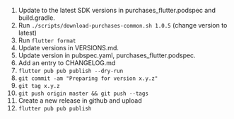 1. Update to the latest SDK versions in purchases_flutter.podspec and build.gradle.
1. Run `./scripts/download-purchases-common.sh 1.0.5` (change version to latest)
1. Run `flutter format`
1. Update versions in VERSIONS.md.
1. Update version in pubspec.yaml, purchases_flutter.podspec.
1. Add an entry to CHANGELOG.md
1. `flutter pub pub publish --dry-run`
1. `git commit -am "Preparing for version x.y.z"`
1. `git tag x.y.z`
1. `git push origin master && git push --tags`
1. Create a new release in github and upload
1. `flutter pub pub publish`

